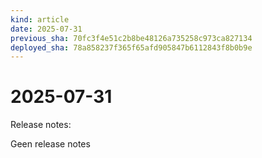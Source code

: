 ```yaml
---
kind: article
date: 2025-07-31
previous_sha: 70fc3f4e51c2b8be48126a735258c973ca827134
deployed_sha: 78a858237f365f65afd905847b6112843f8b0b9e
---
```


# 2025-07-31

Release notes:

Geen release notes
